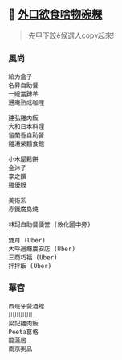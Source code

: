 ## :dart: [外口欲食啥物碗粿](https://ohmyluck.com/zh-tw/)
> 先甲下跤ê候選人copy起來!

### 風尚
```
給力盒子
名昇自助餐
一碗當歸羊
通庵熟成咖哩

建弘雞肉飯
大和日本料理
留蘭香自助餐
雞湯榮麵食館

小木屋鬆餅
金沐子
享之饌
雞優穀

美術系
赤鐵廣島燒

林記自助餐便當 (敦化國中旁)

雙月 (Uber)
大呼過癮農安店 (Uber)
三商巧福 (Uber)
拌拌飯 (Uber)
```

### 華宮
```
西班牙餐酒館
川川川川
梁記雞肉飯
Peeta葛格
龍涎居
南京粥品
```
